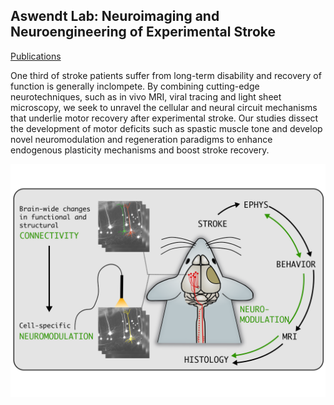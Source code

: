 ## Aswendt Lab: Neuroimaging and Neuroengineering of Experimental Stroke
[Publications](Publications.md)

One third of stroke patients suffer from long-term disability and recovery of function is generally inclompete. By combining cutting-edge neurotechniques, such as in vivo MRI, viral tracing and light sheet microscopy, we seek to unravel the cellular and neural circuit mechanisms that underlie motor recovery after experimental stroke. Our studies dissect the development of motor deficits such as spastic muscle tone and develop novel neuromodulation and regeneration paradigms to enhance endogenous plasticity mechanisms and boost stroke recovery. 

![Schemet](/Images/Schema_Maus_Neuromodulation_Internetseite.png)
